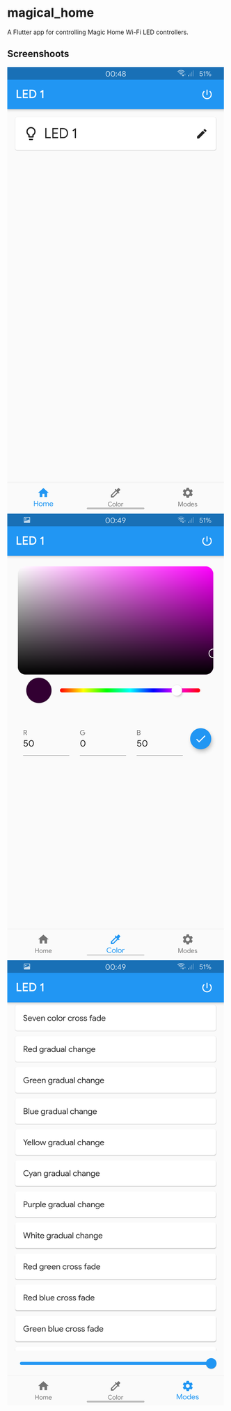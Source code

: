 # magical_home

A Flutter app for controlling Magic Home Wi-Fi LED controllers.

## Screenshoots
![Home](https://github.com/gapidobri/magical_home/blob/master/screenshoots/home.png?raw=true)
![Color picker](https://github.com/gapidobri/magical_home/blob/master/screenshoots/color_picker.png?raw=true)
![Modes](https://github.com/gapidobri/magical_home/blob/master/screenshoots/modes.png?raw=true)